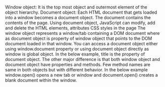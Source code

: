 Window object: It is the top most object and outermost element of the object hierarchy.
Document object: Each HTML document that gets loaded into a window becomes a document object. The document contains the contents of the page. Using document object, JavaScript can modify, add and delete the HTML elements, attributes CSS styles in the page
The window object represents a window/tab containing a DOM document where as document object is property of window object that points to the DOM document loaded in that window.
You can access a document object either using window.document property or using document object directly as window is global object. In the below example, title is the property of document object.
The other major difference is that both window object and document object have properties and methods. Few method names are same in both objects but with different behavior. In the below example window.open() opens a new tab or window and document.open() creates a blank document within the window.
